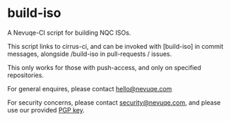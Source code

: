 # build-iso

A Nevuqe-CI script for building NQC ISOs.

This script links to cirrus-ci, and can be invoked with [build-iso] in commit messages, alongside /build-iso in pull-requests / issues.

This only works for those with push-access, and only on specified repositories.

For general enquires, please contact [hello@nevuqe.com](mailto:hello@nevuqe.com)

For security concerns, please contact [security@nevuqe.com](mailto:security@nevuqe.com), and please use our provided [PGP key](https://developer.nevuqe.com/os/keys/signing-key.asc).
